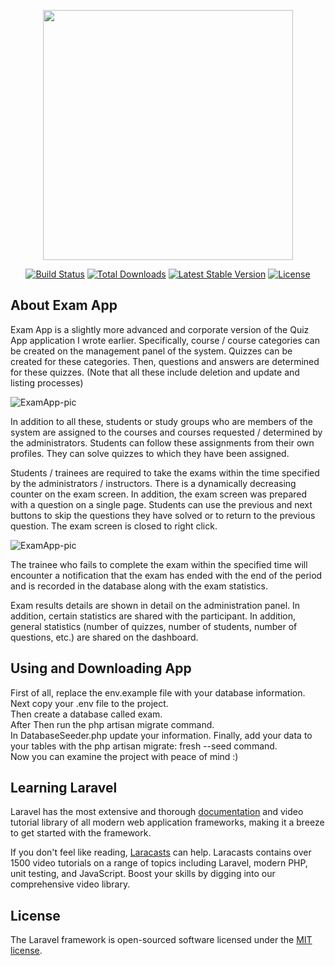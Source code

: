 <p align="center"><a href="https://laravel.com" target="_blank"><img src="https://raw.githubusercontent.com/laravel/art/master/logo-lockup/5%20SVG/2%20CMYK/1%20Full%20Color/laravel-logolockup-cmyk-red.svg" width="400"></a></p>

<p align="center">
<a href="https://travis-ci.org/laravel/framework"><img src="https://travis-ci.org/laravel/framework.svg" alt="Build Status"></a>
<a href="https://packagist.org/packages/laravel/framework"><img src="https://img.shields.io/packagist/dt/laravel/framework" alt="Total Downloads"></a>
<a href="https://packagist.org/packages/laravel/framework"><img src="https://img.shields.io/packagist/v/laravel/framework" alt="Latest Stable Version"></a>
<a href="https://packagist.org/packages/laravel/framework"><img src="https://img.shields.io/packagist/l/laravel/framework" alt="License"></a>
</p>

## About Exam App

Exam App is a slightly more advanced and corporate version of the Quiz App application I wrote earlier. Specifically, course / course categories can be created on the management panel of the system. Quizzes can be created for these categories. Then, questions and answers are determined for these quizzes. (Note that all these include deletion and update and listing processes)

<img src="https://www.linkpicture.com/q/Screenshot-from-2021-05-21-14-04-50.png" type="image" alt="ExamApp-pic">

In addition to all these, students or study groups who are members of the system are assigned to the courses and courses requested / determined by the administrators. Students can follow these assignments from their own profiles. They can solve quizzes to which they have been assigned.

Students / trainees are required to take the exams within the time specified by the administrators / instructors. There is a dynamically decreasing counter on the exam screen. In addition, the exam screen was prepared with a question on a single page. Students can use the previous and next buttons to skip the questions they have solved or to return to the previous question. The exam screen is closed to right click.

<img src="https://www.linkpicture.com/q/Screenshot-from-2021-05-21-14-07-51.png" type="image" alt="ExamApp-pic">

The trainee who fails to complete the exam within the specified time will encounter a notification that the exam has ended with the end of the period and is recorded in the database along with the exam statistics.

Exam results details are shown in detail on the administration panel. In addition, certain statistics are shared with the participant. In addition, general statistics (number of quizzes, number of students, number of questions, etc.) are shared on the dashboard. 

## Using and Downloading App

First of all, replace the env.example file with your database information.</br>
Next copy your .env file to the project.</br>
Then create a database called exam.</br>
After Then run the php artisan migrate command.</br> 
In DatabaseSeeder.php update your information.
Finally, add your data to your tables with the php artisan migrate: fresh --seed command.</br>
Now you can examine the project with peace of mind :)

## Learning Laravel

Laravel has the most extensive and thorough [documentation](https://laravel.com/docs) and video tutorial library of all modern web application frameworks, making it a breeze to get started with the framework.

If you don't feel like reading, [Laracasts](https://laracasts.com) can help. Laracasts contains over 1500 video tutorials on a range of topics including Laravel, modern PHP, unit testing, and JavaScript. Boost your skills by digging into our comprehensive video library.

## License

The Laravel framework is open-sourced software licensed under the [MIT license](https://opensource.org/licenses/MIT).
